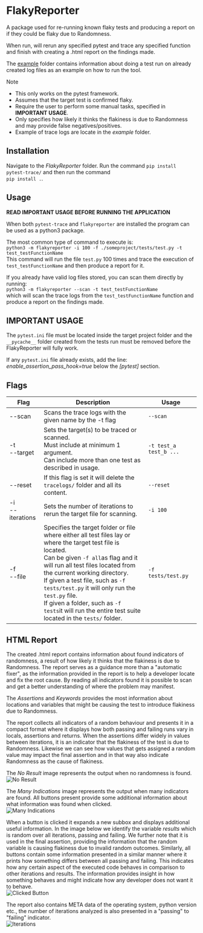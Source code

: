 # FlakyReporter

A package used for re-running known flaky tests and producing a report on if they could be flaky due to Randomness.

When run, will rerun any specified pytest and trace any specified function and finish with creating a .html report on the findings made.

The [example](example) folder contains information about doing a test run on already created log files as an example on how to run the tool.

Note
 - This only works on the pytest framework.
 - Assumes that the target test is confirmed flaky.
 - Require the user to perform some manual tasks, specified in __IMPORTANT USAGE__.
 - Only specifies how likely it thinks the flakiness is due to Randomness and may provide false negatives/positives.
 - Example of trace logs are locate in the *example* folder.

## Installation
Navigate to the *FlakyReporter* folder.
Run the command ```pip install pytest-trace/``` and then run the command <br/>```pip install .```.

## Usage

__READ IMPORTANT USAGE BEFORE RUNNING THE APPLICATION__

When both ```pytest-trace``` and ```flakyreporter``` are installed the program can be used as a python3 package.

The most common type of command to execute is:<br/>
```python3 -m flakyreporter -i 100 -f ./someproject/tests/test.py -t test_testFunctionName```<br/>
This command will run the file ```test.py``` 100 times and trace the execution of ```test_testFunctionName``` and then produce a report for it.

If you already have valid log files stored, you can scan them directly by running:<br/>
```python3 -m flakyreporter --scan -t test_testFunctionName```<br/>
which will scan the trace logs from the ```test_testFunctionName``` function and produce a report on the findings made.

## __IMPORTANT USAGE__

The ```pytest.ini``` file must be located inside the target project folder and the ```__pycache__``` folder created from the tests run must be removed before the FlakyReporter will fully work.

If any ```pytest.ini``` file already exists, add the line: *enable_assertion_pass_hook=true* below the *[pytest]* section.

## Flags

| Flag                | Description                                                                                                                                                                                                                                                                                                                                                                                                                                            | Usage                      |
|---------------------|--------------------------------------------------------------------------------------------------------------------------------------------------------------------------------------------------------------------------------------------------------------------------------------------------------------------------------------------------------------------------------------------------------------------------------------------------------|----------------------------|
| --scan              | Scans the trace logs with the given name by the -t flag                                                                                                                                                                                                                                                                                                                                                                                                | ```--scan```               |
| -t<br/>--target     | Sets the target(s) to be traced or scanned.<br/> Must include at minimum 1 argument.<br/> Can include more than one test as described in usage.                                                                                                                                                                                                                                                                                                        | ```-t test_a test_b ...``` |
| --reset             | If this flag is set it will delete the ```tracelogs/``` folder and all its content.                                                                                                                                                                                                                                                                                                                                                                    | ```--reset```              |
| -i<br/>--iterations   | Sets the number of iterations to rerun the target file for scanning.                                                                                                                                                                                                                                                                                                                                                                                   | ```-i 100```               |
| -f<br/>--file       | Specifies the target folder or file where either all test files lay or where the target test file is located. <br/>   Can be given ```-f all```as flag and it will run all test files located from the  current working directory.<br/>  If given a test file, such as ```-f tests/test.py``` it will only run the ```test.py``` file. <br/>  If given a folder, such as ```-f tests```it will run the entire test suite located in the ```tests/``` folder.<br/> | ```-f tests/test.py```     |

## HTML Report

The created .html report contains information about found indicators of randomness, a result of how likely it thinks that the flakiness is due to Randomness. The report serves as a guidance more than a "automatic fixer", as the information provided in the report is to help a developer locate and fix the root cause. By reading all indicators found it is possible to scan and get a better understanding of where the problem may manifest.

The *Assertions* and *Keywords* provides the most information about locations and variables that might be causing the test to introduce flakiness due to Randomness.

The report collects all indicators of a random behaviour and presents it in a compact format where it displays how both passing and failing runs vary in locals, assertions and returns. When the assertions differ widely in values between iterations, it is an indicator that the flakiness of the test is due to Randomness. Likewise we can see how values that gets assigned a random value may impact the final assertion and in that way also indicate Randomness as the cause of flakiness.

The *No Result* image represents the output when no randomness is found.<br/>
![No Result](resource/report-result-no-randomness.png)

The *Many Indications* image represents the output when many indicators are found. All buttons present provide some additional information about what information was found when clicked.<br/>
![Many Indications](resource/report-result-many-indications.png)

When a button is clicked it expands a new subbox and displays additional useful information. In the image below we identify the variable *results* which is random over all iterations, passing and failing. We further note that it is used in the final assertion, providing the information that the random variable is causing flakiness due to invalid random outcomes. Similarly, all buttons contain some information presented in a similar manner where it prints how something differs between all passing and failing. This indicates how any certain aspect of the executed code behaves in comparison to other iterations and results. The information provides insight in how something behaves and might indicate how any developer does not want it to behave.<br/>
![Clicked Button](resource/report-clicked-button.png)

The report also contains META data of the operating system, python version etc., the number of iterations analyzed is also presented in a "passing" to "failing" indicator.<br/>
![Iterations](resource/report-iterations-section.png)
